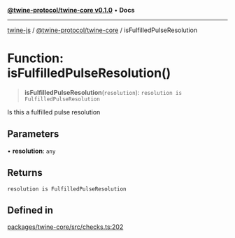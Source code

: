 [**@twine-protocol/twine-core v0.1.0**](../README.md) • **Docs**

***

[twine-js](../../../README.md) / [@twine-protocol/twine-core](../README.md) / isFulfilledPulseResolution

# Function: isFulfilledPulseResolution()

> **isFulfilledPulseResolution**(`resolution`): `resolution is FulfilledPulseResolution`

Is this a fulfilled pulse resolution

## Parameters

• **resolution**: `any`

## Returns

`resolution is FulfilledPulseResolution`

## Defined in

[packages/twine-core/src/checks.ts:202](https://github.com/twine-protocol/twine-js/blob/bc5370ff2573a6e5e5c7a912acc672967ce4c5db/packages/twine-core/src/checks.ts#L202)
